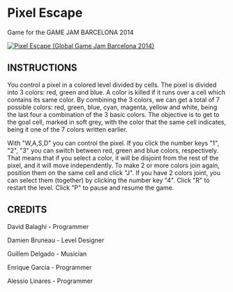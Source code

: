 Pixel Escape
===========

Game for the GAME JAM BARCELONA 2014

[![Pixel Escape (Global Game Jam Barcelona 2014)](http://img.youtube.com/vi/SEvqcPHTFTI/0.jpg)](https://youtu.be/SEvqcPHTFTI "Pixel Escape (Global Game Jam Barcelona 2014")

INSTRUCTIONS
------------
You control a pixel in a colored level divided by cells. The pixel is divided into 3 colors: red, green and blue. A color is killed if it runs over a cell which contains its same color. By combining the 3 colors, we can get a total of 7 possible colors: red, green, blue, cyan, magenta, yellow and white, being the last four a combination of the 3 basic colors. The objective is to get to the goal cell, marked in soft grey, with the color that the same cell indicates, being it one of the 7 colors written earlier.

With "W,A,S,D" you can control the pixel. If you click the number keys "1", "2", "3" you can switch between red, green and blue colors, respectively. That means that if you select a color, it will be disjoint from the rest of the pixel, and it will move independently.
To make 2 or more colors join again, position them on the same cell and click "J". If you have 2 colors joint, you can select them (together) by clicking the number key "4".
Click "R" to restart the level. Click "P" to pause and resume the game.



CREDITS
-------
David Balaghi - Programmer

Damien Bruneau - Level Designer

Guillem Delgado - Musician

Enrique García - Programmer

Alessio Linares - Programmer
